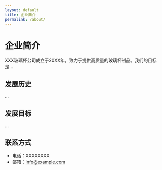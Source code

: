 ```yaml
---
layout: default
title: 企业简介
permalink: /about/
---
```


# 企业简介

XXX玻璃杯公司成立于20XX年，致力于提供高质量的玻璃杯制品。我们的目标是...

## 发展历史

...

## 发展目标

...

## 联系方式

- 电话：XXXXXXXX
- 邮箱：info@example.com